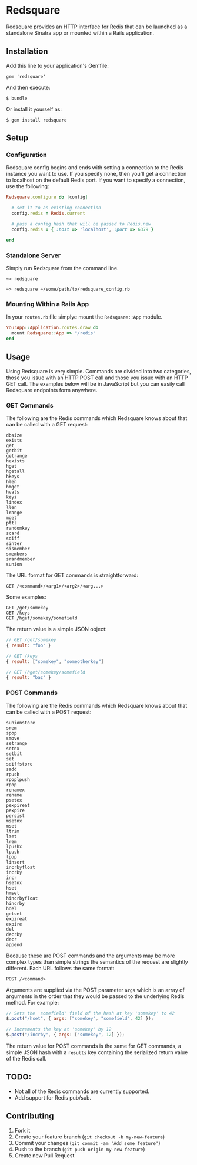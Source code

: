# Redsquare

Redsquare provides an HTTP interface for Redis that can be launched as a
standalone Sinatra app or mounted within a Rails application.

## Installation

Add this line to your application's Gemfile:

    gem 'redsquare'

And then execute:

    $ bundle

Or install it yourself as:

    $ gem install redsquare

## Setup

### Configuration

Redsquare config begins and ends with setting a connection to the Redis
instance you want to use.  If you specify none, then you'll get a
connection to localhost on the default Redis port.  If you want to
specify a connection, use the following:

```ruby
Redsquare.configure do |config|

  # set it to an existing connection
  config.redis = Redis.current

  # pass a config hash that will be passed to Redis.new
  config.redis = { :host => 'localhost', :port => 6379 }

end
```

### Standalone Server

Simply run Redsquare from the command line.

```
~> redsquare

~> redsquare ~/some/path/to/redsquare_config.rb
```

### Mounting Within a Rails App

In your `routes.rb` file simplye mount the `Redsquare::App` module.

```ruby
YourApp::Application.routes.draw do
  mount Redsquare::App => "/redis"
end
```

## Usage

Using Redsquare is very simple.  Commands are divided into two
categories, those you issue with an HTTP POST call and those you issue
with an HTTP GET call.  The examples below will be in JavaScript but you
can easily call Redsquare endpoints form anywhere.

### GET Commands

The following are the Redis commands which Redsquare knows about that
can be called with a GET request:

```
dbsize
exists
get
getbit
getrange
hexists
hget
hgetall
hkeys
hlen
hmget
hvals
keys
lindex
llen
lrange
mget
pttl
randomkey
scard
sdiff
sinter
sismember
smembers
srandmember
sunion
```

The URL format for GET commands is straightforward:

```
GET /<command>/<arg1>/<arg2>/<arg...>
```

Some examples:

```
GET /get/somekey
GET /keys
GET /hget/somekey/somefield
```

The return value is a simple JSON object:

```javascript
// GET /get/somekey
{ result: "foo" }

// GET /keys
{ result: ["somekey", "someotherkey"]

// GET /hget/somekey/somefield
{ result: "baz" }
```

### POST Commands

The following are the Redis commands which Redsquare knows about that
can be called with a POST request:

```
sunionstore
srem
spop
smove
setrange
setnx
setbit
set
sdiffstore
sadd
rpush
rpoplpush
rpop
renamex
rename
psetex
pexpireat
pexpire
persist
msetnx
mset
ltrim
lset
lrem
lpushx
lpush
lpop
linsert
incrbyfloat
incrby
incr
hsetnx
hset
hmset
hincrbyfloat
hincrby
hdel
getset
expireat
expire
del
decrby
decr
append
```

Because these are POST commands and the arguments may be more complex
types than simple strings the semantics of the request are slightly
different.  Each URL follows the same format:

```
POST /<command>
```

Arguments are supplied via the POST parameter `args` which is an array
of arguments in the order that they would be passed to the underlying
Redis method.  For example:

```javascript
// Sets the 'somefield' field of the hash at key 'somekey' to 42
$.post("/hset", { args: ["somekey", "somefield", 42] });

// Increments the key at 'somekey' by 12
$.post("/incrby", { args: ["somekey", 12] });
```

The return value for POST commands is the same for GET commands, a
simple JSON hash with a `results` key containing the serialized return
value of the Redis call.

## TODO:

* Not all of the Redis commands are currently supported.
* Add support for Redis pub/sub.

## Contributing

1. Fork it
2. Create your feature branch (`git checkout -b my-new-feature`)
3. Commit your changes (`git commit -am 'Add some feature'`)
4. Push to the branch (`git push origin my-new-feature`)
5. Create new Pull Request
